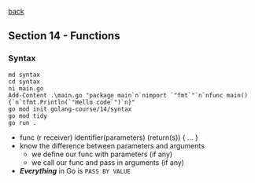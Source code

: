 [back](../LOCAL_NOTES.md)

## Section 14 - Functions
### Syntax
```
md syntax
cd syntax
ni main.go
Add-Content .\main.go "package main`n`nimport `"fmt`"`n`nfunc main() {`n`tfmt.Println(`"Hello code`")`n}"
go mod init golang-course/14/syntax
go mod tidy
go run .
```
- func (r receiver) identifier(parameters) (return(s)) { ... }
- know the difference between parameters and arguments
  - we define our func with parameters (if any)
  - we call our func and pass in arguments (if any)
- ***Everything*** in Go is `PASS BY VALUE`
